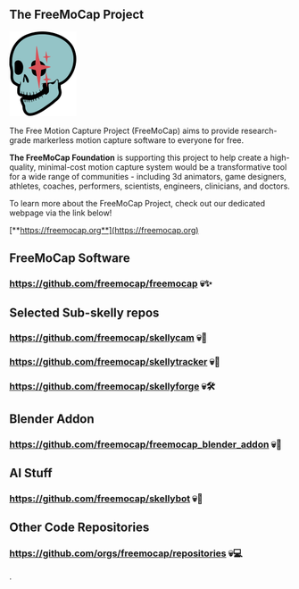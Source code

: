 ## The FreeMoCap Project

![Alt text](assets/images/fmc-logo-transparent-bkgd_smaller.png)

The Free Motion Capture Project (FreeMoCap) aims to provide research-grade markerless motion capture software to everyone for free. 

**The FreeMoCap Foundation** is supporting this project to help create a high-quality, minimal-cost motion capture system would be a transformative tool for a wide range of communities - including 3d animators, game designers, athletes, coaches, performers, scientists, engineers, clinicians, and doctors. 

To learn more about the FreeMoCap Project, check out our dedicated webpage via the link below!

[**https://freemocap.org**](https://freemocap.org)

## FreeMoCap Software
### https://github.com/freemocap/freemocap 💀✨

## Selected Sub-skelly repos 
### https://github.com/freemocap/skellycam 💀📸
### https://github.com/freemocap/skellytracker 💀🔭
### https://github.com/freemocap/skellyforge 💀🛠️

## Blender Addon
### https://github.com/freemocap/freemocap_blender_addon 💀🥄 

## AI Stuff
### https://github.com/freemocap/skellybot 💀🤖

## Other Code Repositories
### https://github.com/orgs/freemocap/repositories 💀💻

.
